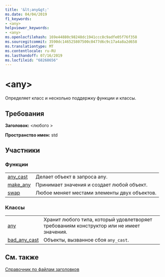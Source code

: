 ```yaml
---
title: '&lt;any&gt;'
ms.date: 04/04/2019
f1_keywords:
- <any>
helpviewer_keywords:
- <any>
ms.openlocfilehash: 169e44880c98248dc1941ccc8c9adfe05f76f358
ms.sourcegitcommit: 3590dc146525807500c0477d6c9c17a4a8a2d658
ms.translationtype: MT
ms.contentlocale: ru-RU
ms.lasthandoff: 07/16/2019
ms.locfileid: "68268656"
---
```

# <a name="ltanygt"></a>&lt;any&gt;

Определяет класс и несколько поддержку функции и классы.

## <a name="requirements"></a>Требования

**Заголовок:** \<любого >

**Пространство имен:** std

## <a name="members"></a>Участники

### <a name="functions"></a>Функции

|||
|-|-|
|[any_cast](../standard-library/any-functions.md#any_cast)|Делает объект в запроса any.|
|[make_any](../standard-library/any-functions.md#make_any)|Принимает значения и создает любой объект.|
|[swap](../standard-library/any-functions.md#swap)|Любое меняет местами элементы двух объектов.|

### <a name="classes"></a>Классы

|||
|-|-|
|[any](../standard-library/any-class.md)|Хранит любого типа, который удовлетворяет требованиям конструктор или не имеет значения.|
|[bad_any_cast](../standard-library/bad-any-cast-class.md)|Объекты, вызванное сбоя `any_cast`.|

## <a name="see-also"></a>См. также

[Справочник по файлам заголовков](../standard-library/cpp-standard-library-header-files.md)<br/>
